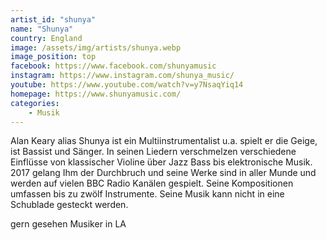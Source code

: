 ```yaml
---
artist_id: "shunya"
name: "Shunya"
country: England
image: /assets/img/artists/shunya.webp
image_position: top
facebook: https://www.facebook.com/shunyamusic
instagram: https://www.instagram.com/shunya_music/
youtube: https://www.youtube.com/watch?v=y7NsaqYiq14
homepage: https://www.shunyamusic.com/
categories:
    - Musik
---
```

Alan Keary alias Shunya ist ein Multiinstrumentalist u.a. spielt er die Geige,  ist Bassist und Sänger. In seinen Liedern verschmelzen verschiedene Einflüsse von klassischer Violine über Jazz Bass bis elektronische Musik. 2017 gelang Ihm der Durchbruch und seine Werke sind in aller Munde und werden auf vielen BBC Radio Kanälen gespielt. Seine Kompositionen umfassen bis zu zwölf Instrumente. Seine Musik kann nicht in eine Schublade gesteckt werden.

gern gesehen Musiker in LA